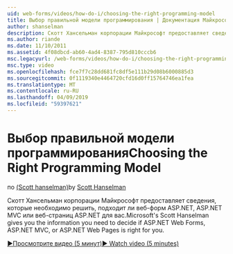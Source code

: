 ```yaml
---
uid: web-forms/videos/how-do-i/choosing-the-right-programming-model
title: Выбор правильной модели программирования | Документация Майкрософт
author: shanselman
description: Скотт Хансельман корпорации Майкрософт предоставляет сведения, которые необходимо решить, подходит ли веб-форм ASP.NET, ASP.NET MVC или веб-страниц ASP.NET для вас.
ms.author: riande
ms.date: 11/10/2011
ms.assetid: 4f08dbcd-ab60-4ad4-8387-795d810cccb6
msc.legacyurl: /web-forms/videos/how-do-i/choosing-the-right-programming-model
msc.type: video
ms.openlocfilehash: fce7f7c28dd681fc8df5e111b29d08b6000885d3
ms.sourcegitcommit: 0f1119340e4464720cfd16d0ff15764746ea1fea
ms.translationtype: MT
ms.contentlocale: ru-RU
ms.lasthandoff: 04/09/2019
ms.locfileid: "59397621"
---
```

# <a name="choosing-the-right-programming-model"></a><span data-ttu-id="6a830-103">Выбор правильной модели программирования</span><span class="sxs-lookup"><span data-stu-id="6a830-103">Choosing the Right Programming Model</span></span>

<span data-ttu-id="6a830-104">по [(Scott hanselman)](https://github.com/shanselman)</span><span class="sxs-lookup"><span data-stu-id="6a830-104">by [Scott Hanselman](https://github.com/shanselman)</span></span>

<span data-ttu-id="6a830-105">Скотт Хансельман корпорации Майкрософт предоставляет сведения, которые необходимо решить, подходит ли веб-форм ASP.NET, ASP.NET MVC или веб-страниц ASP.NET для вас.</span><span class="sxs-lookup"><span data-stu-id="6a830-105">Microsoft's Scott Hanselman gives you the information you need to decide if ASP.NET Web Forms, ASP.NET MVC, or ASP.NET Web Pages is right for you.</span></span>

[<span data-ttu-id="6a830-106">&#9654;Просмотрите видео (5 минут)</span><span class="sxs-lookup"><span data-stu-id="6a830-106">&#9654; Watch video (5 minutes)</span></span>](https://channel9.msdn.com/Blogs/ASP-NET-Site-Videos/choosing-the-right-programming-model)
